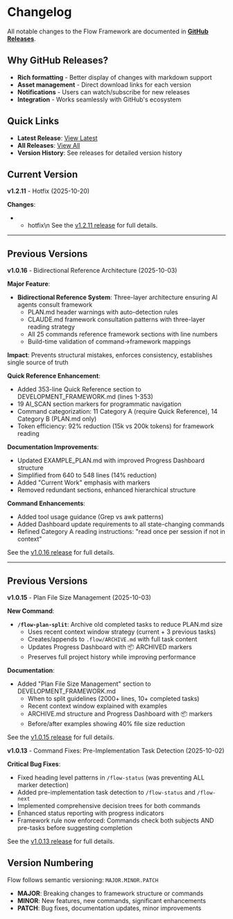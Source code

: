 # Changelog

All notable changes to the Flow Framework are documented in **[GitHub Releases](https://github.com/khgs2411/flow/releases)**.

## Why GitHub Releases?

- **Rich formatting** - Better display of changes with markdown support
- **Asset management** - Direct download links for each version
- **Notifications** - Users can watch/subscribe for new releases
- **Integration** - Works seamlessly with GitHub's ecosystem

## Quick Links

- **Latest Release**: [View Latest](https://github.com/khgs2411/flow/releases/latest)
- **All Releases**: [View All](https://github.com/khgs2411/flow/releases)
- **Version History**: See releases for detailed version history

## Current Version

**v1.2.11** - Hotfix (2025-10-20)

**Changes**:

- - hotfix\n
See the [v1.2.11 release](https://github.com/khgs2411/flow/releases/tag/v1.2.11) for full details.

---


## Previous Versions

**v1.0.16** - Bidirectional Reference Architecture (2025-10-03)

**Major Feature**:
- **Bidirectional Reference System**: Three-layer architecture ensuring AI agents consult framework
  - PLAN.md header warnings with auto-detection rules
  - CLAUDE.md framework consultation patterns with three-layer reading strategy
  - All 25 commands reference framework sections with line numbers
  - Build-time validation of command→framework mappings

**Impact**: Prevents structural mistakes, enforces consistency, establishes single source of truth

**Quick Reference Enhancement**:
- Added 353-line Quick Reference section to DEVELOPMENT_FRAMEWORK.md (lines 1-353)
- 19 AI_SCAN section markers for programmatic navigation
- Command categorization: 11 Category A (require Quick Reference), 14 Category B (PLAN.md only)
- Token efficiency: 92% reduction (15k vs 200k tokens) for framework reading

**Documentation Improvements**:
- Updated EXAMPLE_PLAN.md with improved Progress Dashboard structure
- Simplified from 640 to 548 lines (14% reduction)
- Added "Current Work" emphasis with <!-- ESSENTIAL --> markers
- Removed redundant sections, enhanced hierarchical structure

**Command Enhancements**:
- Added tool usage guidance (Grep vs awk patterns)
- Added Dashboard update requirements to all state-changing commands
- Refined Category A reading instructions: "read once per session if not in context"

See the [v1.0.16 release](https://github.com/khgs2411/flow/releases/tag/v1.0.16) for full details.

---

## Previous Versions

**v1.0.15** - Plan File Size Management (2025-10-03)

**New Command**:
- **`/flow-plan-split`**: Archive old completed tasks to reduce PLAN.md size
  - Uses recent context window strategy (current + 3 previous tasks)
  - Creates/appends to `.flow/ARCHIVE.md` with full task content
  - Updates Progress Dashboard with 📦 ARCHIVED markers
  - Preserves full project history while improving performance

**Documentation**:
- Added "Plan File Size Management" section to DEVELOPMENT_FRAMEWORK.md
  - When to split guidelines (2000+ lines, 10+ completed tasks)
  - Recent context window explained with examples
  - ARCHIVE.md structure and Progress Dashboard with 📦 markers
  - Before/after examples showing 40% file size reduction

See the [v1.0.15 release](https://github.com/khgs2411/flow/releases/tag/v1.0.15) for full details.

**v1.0.13** - Command Fixes: Pre-Implementation Task Detection (2025-10-02)

**Critical Bug Fixes**:
- Fixed heading level patterns in `/flow-status` (was preventing ALL marker detection)
- Added pre-implementation task detection to `/flow-status` and `/flow-next`
- Implemented comprehensive decision trees for both commands
- Enhanced status reporting with progress indicators
- Framework rule now enforced: Commands check both subjects AND pre-tasks before suggesting completion

See the [v1.0.13 release](https://github.com/khgs2411/flow/releases/tag/v1.0.13) for full details.

## Version Numbering

Flow follows semantic versioning: `MAJOR.MINOR.PATCH`

- **MAJOR**: Breaking changes to framework structure or commands
- **MINOR**: New features, new commands, significant enhancements
- **PATCH**: Bug fixes, documentation updates, minor improvements
